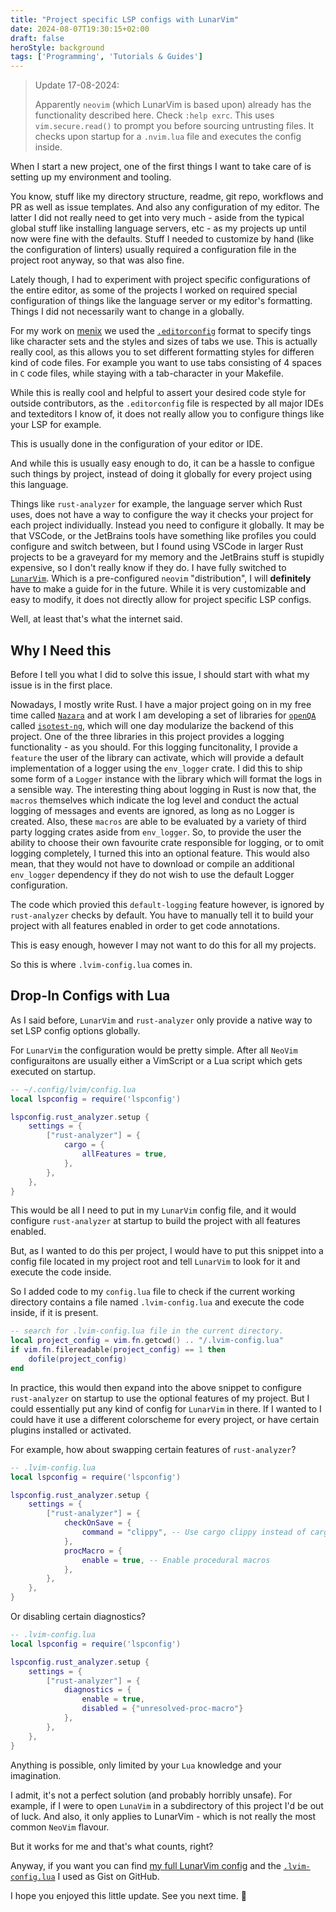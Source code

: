 ```yaml
---
title: "Project specific LSP configs with LunarVim"
date: 2024-08-07T19:30:15+02:00
draft: false
heroStyle: background
tags: ['Programming', 'Tutorials & Guides']
---
```


> Update 17-08-2024:
>
> Apparently `neovim` (which LunarVim is based upon) already has the functionality described here.
> Check `:help exrc`. This uses `vim.secure.read()` to prompt you before sourcing untrusting files.
> It checks upon startup for a `.nvim.lua` file and executes the config inside.

When I start a new project, one of the first things I want to take care of is setting 
up my environment and tooling.

You know, stuff like my directory structure, readme, git repo, workflows and PR as well as 
issue templates. And also any configuration of my editor.
The latter I did not really need to get into very much - aside from the typical global stuff 
like installing language servers, etc - as my projects up until now were 
fine with the defaults.
Stuff I needed to customize by hand (like the configuration of linters) usually required a 
configuration file in the project root anyway, so that was also fine.

Lately though, I had to experiment with project specific configurations of the entire editor,
as some of the projects I worked on required special configuration of things like the language 
server or my editor's formatting. Things I did not necessarily want to change in a globally.

For my work on [menix](https://github.com/menix-os) we used the [`.editorconfig`](https://editorconfig.org) 
format to specify tings like character sets and the styles and sizes of tabs we use. 
This is actually really cool, as this allows you to set different formatting styles for differen 
kind of code files. For example you want to use tabs consisting of 4 spaces in `C` code files, while 
staying with a tab-character in your Makefile.

While this is really cool and helpful to assert your desired code style for outside contributors, as 
the `.editorconfig` file is respected by all major IDEs and texteditors I know of, it does not really 
allow you to configure things like your LSP for example.

This is usually done in the configuration of your editor or IDE.

And while this is usually easy enough to do, it can be a hassle to configue such things by project, 
instead of doing it globally for every project using this language.

Things like `rust-analyzer` for example, the language server which Rust uses, does not have a way to 
configure the way it checks your project for each project individually. Instead you need to configure 
it globally.
It may be that VSCode, or the JetBrains tools have something like profiles you could configure and 
switch between, but I found using VSCode in larger Rust projects to be a graveyard for my memory 
and the JetBrains stuff is stupidly expensive, so I don't really know if they do.
I have fully switched to [`LunarVim`](https://lunarvim.org). Which is a pre-configured `neovim` "distribution",
I will **definitely** have to make a guide for in the future. While it is very customizable and easy to modify,
it does not directly allow for project specific LSP configs.

Well, at least that's what the internet said.

## Why I Need this

Before I tell you what I did to solve this issue, I should start with what my issue is in the first place.

Nowadays, I mostly write Rust. I have a major project going on in my free time called [`Nazara`](https://github.com/The-Nazara-Project) 
and at work I am developing a set of libraries for [`openQA`](https://open.qa) called [`isotest-ng`](https://github.com/ByteOtter/isotest-ng),
which will one day modularize the backend of this project.
One of the three libraries in this project provides a logging functionality - as you should.
For this logging funcitonality, I provide a `feature` the user of the library can activate, which will provide a default implementation 
of a logger using the `env_logger` crate. I did this to ship some form of a `Logger` instance with the library which will format the 
logs in a sensible way.
The interesting thing about logging in Rust is now that, the `macros` themselves which indicate the log level and conduct the actual 
logging of messages and events are ignored, as long as no Logger is created. Also, these `macros` are able to be evaluated by a variety 
of third party logging crates aside from `env_logger`. So, to provide the user the ability to choose their own favourite crate responsible 
for logging, or to omit logging completely, I turned this into an optional feature.
This would also mean, that they would not have to download or compile an additional `env_logger` dependency if they do not wish to use 
the default Logger configuration.

The code which provied this `default-logging` feature however, is ignored by `rust-analyzer` checks by default. 
You have to manually tell it to build your project with all features enabled in order to get code annotations.

This is easy enough, however I may not want to do this for all my projects.

So this is where `.lvim-config.lua` comes in.

## Drop-In Configs with Lua

As I said before, `LunarVim` and `rust-analyzer` only provide a native way to set LSP config options globally.

For `LunarVim` the configuration would be pretty simple. After all `NeoVim` configuraitons are usually either 
a VimScript or a Lua script which gets executed on startup.

```lua
-- ~/.config/lvim/config.lua
local lspconfig = require('lspconfig')

lspconfig.rust_analyzer.setup {
    settings = {
        ["rust-analyzer"] = {
            cargo = {
                allFeatures = true,
            },
        },
    },
}
```

This would be all I need to put in my `LunarVim` config file, and it would configure `rust-analyzer` at startup to build 
the project with all features enabled.

But, as I wanted to do this per project, I would have to put this snippet into a config file located in my project root and tell 
`LunarVim` to look for it and execute the code inside.

So I added code to my `config.lua` file to check if the current working directory contains a file named `.lvim-config.lua` and execute 
the code inside, if it is present.

```lua
-- search for .lvim-config.lua file in the current directory.
local project_config = vim.fn.getcwd() .. "/.lvim-config.lua"
if vim.fn.filereadable(project_config) == 1 then
    dofile(project_config)
end
```

In practice, this would then expand into the above snippet to configure `rust-analyzer` on startup to use the optional features of my 
project.
But I could essentially put any kind of config for `LunarVim` in there. If I wanted to I could have it use a different colorscheme for 
every project, or have certain plugins installed or activated.

For example, how about swapping certain features of `rust-analyzer`?

```lua
-- .lvim-config.lua
local lspconfig = require('lspconfig')

lspconfig.rust_analyzer.setup {
    settings = {
        ["rust-analyzer"] = {
            checkOnSave = {
                command = "clippy", -- Use cargo clippy instead of cargo check
            },
            procMacro = {
                enable = true, -- Enable procedural macros
            },
        },
    },
}
```

Or disabling certain diagnostics?

```lua
-- .lvim-config.lua
local lspconfig = require('lspconfig')

lspconfig.rust_analyzer.setup {
    settings = {
        ["rust-analyzer"] = {
            diagnostics = {
                enable = true,
                disabled = {"unresolved-proc-macro"}
            },
        },
    },
}
```

Anything is possible, only limited by your `Lua` knowledge and your imagination.

I admit, it's not a perfect solution (and probably horribly unsafe). For example, if I were to open `LunaVim` in a subdirectory of this 
project I'd be out of luck. And also, it only applies to LunarVim - which is not really the most common `NeoVim` flavour.

But it works for me and that's what counts, right?

Anyway, if you want you can find [my full LunarVim config](https://gist.github.com/ByteOtter/1465245bb65d9802e8c0bdd4d3d337b6) 
and the [`.lvim-config.lua`](https://gist.github.com/ByteOtter/e58999eb079e843fdac15a94d6d6463b) I used as Gist on GitHub.

I hope you enjoyed this little update. See you next time. :otter:
